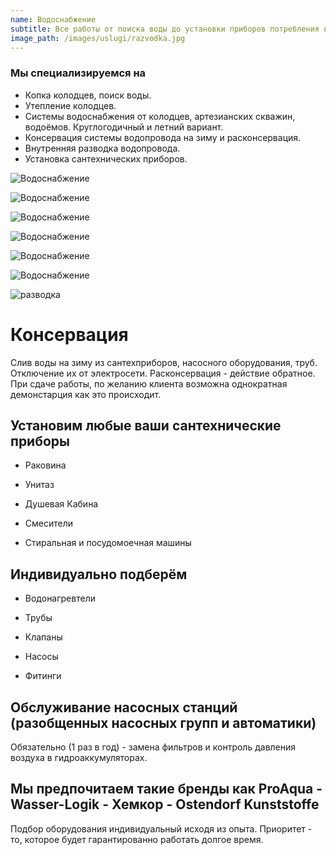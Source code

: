 ```yaml
---
name: Водоснабжение
subtitle: Все работы от поиска воды до установки приборов потребления в вашем доме и на вашем участке под ключ
image_path: /images/uslugi/razvodka.jpg
---
```


### Мы специализируемся на

* Копка колодцев, поиск воды.
* Утепление колодцев.
* Системы водоснабжения от колодцев, артезианских скважин, водоёмов. Круглогодичный и летний вариант.
* Консервация системы водопровода на зиму и расконсервация.
* Внутренняя разводка водопровода.
* Установка сантехнических приборов.


![Водоснабжение](/images/uslugi/kolco1.jpg)

![Водоснабжение](/images/uslugi/kolco3.jpg)

![Водоснабжение](/images/uslugi/kolco5.jpg)

![Водоснабжение](/images/uslugi/kolco4.jpg)

![Водоснабжение](/images/uslugi/kolodec1.jpg)

![Водоснабжение](/images/uslugi/kolodec2.jpg)

![разводка](/images/uslugi/razvodka.jpg)

# Консервация

Слив воды на зиму из сантехприборов, насосного оборудования, труб. Отключение их от электросети. Расконсервация - действие обратное. При сдаче работы, по желанию клиента возможна однократная демонстарция как это происходит.

## Установим любые ваши сантехнические приборы

* Раковина

* Унитаз

* Душевая Кабина

* Смесители

* Стиральная и посудомоечная машины

## Индивидуально подберём

* Водонагревтели

* Трубы

* Клапаны

* Насосы

* Фитинги

## Обслуживание насосных станций (разобщенных насосных групп и автоматики)

Обязательно (1 раз в год) - замена фильтров и контроль давления воздуха в гидроаккумуляторах.

## Мы предпочитаем такие бренды как ProAqua - Wasser-Logik - Хемкор - Ostendorf Kunststoffe

Подбор оборудования индивидуальный исходя из опыта. Приоритет - то, которое будет гарантированно работать долгое время.